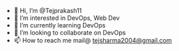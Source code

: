 - 👋 Hi, I’m @Tejprakash11
- 👀 I’m interested in DevOps, Web Dev
- 🌱 I’m currently learning DevOps
- 💞️ I’m looking to collaborate on DevOps
- 📫 How to reach me mail@ tejsharma2004@gmail.com

<!---
Tejprakash11/Tejprakash11 is a ✨ special ✨ repository because its `README.md` (this file) appears on your GitHub profile.
You can click the Preview link to take a look at your changes.
--->

